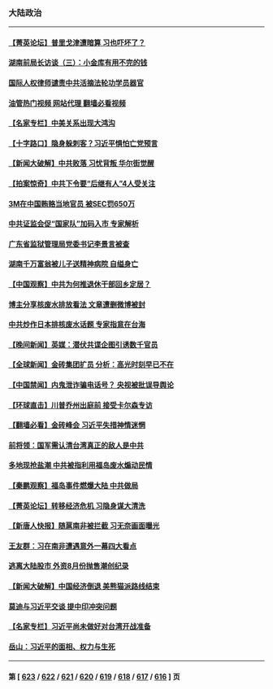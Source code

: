 ### 大陆政治
---
#### [【菁英论坛】普里戈津遭暗算 习也吓坏了？](../../pages/ncid277/n14061308.md?08260845) 
#### [湖南前局长访谈（三）：小金库有用不完的钱](../../pages/ncid277/n14061310.md?08260845) 
#### [国际人权律师谴责中共活摘法轮功学员器官](../../pages/ncid277/n14061274.md?08260845) 
#### [油管热门视频 网站代理 翻墙必看视频](http://138.2.39.72:81/youtube.html?epic-marker?08260845)
#### [【名家专栏】中美关系出现大鸿沟](../../pages/ncid277/n14061169.md?08260845) 
#### [【十字路口】隐身躲刺客？习近平惧怕亡党预言](../../pages/ncid277/n14061266.md?08260845) 
#### [【新闻大破解】中共败落 习忧背叛 华尔街觉醒](../../pages/ncid277/n14061272.md?08260845) 
#### [【拍案惊奇】中共下令要“后继有人”4人受关注](../../pages/ncid277/n14061178.md?08260845) 
#### [3M在中国贿赂当地官员 被SEC罚650万](../../pages/ncid277/n14061275.md?08260845) 
#### [中共证监会促“国家队”加码入市 专家解析](../../pages/ncid277/n14060794.md?08260845) 
#### [广东省监狱管理局党委书记李景言被查](../../pages/ncid277/n14061106.md?08260845) 
#### [湖南千万富翁被儿子送精神病院 自缢身亡](../../pages/ncid277/n14061109.md?08260845) 
#### [【中国观察】中共为何推退休干部回乡定居？](../../pages/ncid277/n14060868.md?08260845) 
#### [博主分享核废水排放看法 文章遭删微博被封](../../pages/ncid277/n14060992.md?08260845) 
#### [中共炒作日本排核废水话题 专家指意在台海](../../pages/ncid277/n14061014.md?08260845) 
#### [【晚间新闻】英媒：潜伏共谍企图引诱数千官员](../../pages/ncid277/n14061003.md?08260845) 
#### [【全球新闻】金砖集团扩员 分析：高光时刻早已不在](../../pages/ncid277/n14061004.md?08260845) 
#### [【中国禁闻】内鬼泄诈骗电话号？ 央视被批误导舆论](../../pages/ncid277/n14060208.md?08260845) 
#### [【环球直击】川普乔州出庭前 接受卡尔森专访](../../pages/ncid277/n14060210.md?08260845) 
#### [【翻墙必看】金砖峰会 习近平失措神情迷惘](../../pages/ncid277/n14060894.md?08260845) 
#### [前将领：国军需认清台湾真正的敌人是中共](../../pages/ncid277/n14060184.md?08260845) 
#### [多地现抢盐潮 中共被指利用福岛废水煽动民情](../../pages/ncid277/n14060743.md?08260845) 
#### [【秦鹏观察】福岛事件燃爆大陆 中共做局](../../pages/ncid277/n14060725.md?08260845) 
#### [【菁英论坛】转移经济危机 习隐身谋大清洗](../../pages/ncid277/n14060698.md?08260845) 
#### [【新唐人快报】随扈南非被拦截 习无奈画面曝光](../../pages/ncid277/n14060709.md?08260845) 
#### [王友群：习在南非遭遇意外一幕四大看点](../../pages/ncid277/n14060662.md?08260845) 
#### [逃离大陆股市 外资8月份抛售潮创纪录](../../pages/ncid277/n14060628.md?08260845) 
#### [【新闻大破解】中国经济倒退 美熊猫派路线结束](../../pages/ncid277/n14060539.md?08260845) 
#### [莫迪与习近平交谈 提中印冲突问题](../../pages/ncid277/n14060615.md?08260845) 
#### [【名家专栏】习近平尚未做好对台湾开战准备](../../pages/ncid277/n14060479.md?08260845) 
#### [岳山：习近平的面相、权力与生死](../../pages/ncid277/n14060120.md?08260845) 

---
#### 第 [ [623](./623.md?08260845) / [622](./622.md?08260845) / [621](./621.md?08260845) / [620](./620.md?08260845) / [619](./619.md?08260845) / [618](./618.md?08260845) / [617](./617.md?08260845) / [616](./616.md?08260845) ] 页
